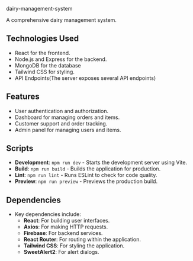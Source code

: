 dairy-management-system

A comprehensive dairy management system.

## Technologies Used
- React for the frontend.
- Node.js and Express for the backend.
- MongoDB for the database 
- Tailwind CSS for styling.
- API Endpoints(The server exposes several API endpoints)

## Features
- User authentication and authorization.
- Dashboard for managing orders and items.
- Customer support and order tracking.
- Admin panel for managing users and items.



## Scripts
- **Development**: `npm run dev` - Starts the development server using Vite.
- **Build**: `npm run build` - Builds the application for production.
- **Lint**: `npm run lint` - Runs ESLint to check for code quality.
- **Preview**: `npm run preview` - Previews the production build.

## Dependencies
- Key dependencies include:
  - **React**: For building user interfaces.
  - **Axios**: For making HTTP requests.
  - **Firebase**: For backend services.
  - **React Router**: For routing within the application.
  - **Tailwind CSS**: For styling the application.
  - **SweetAlert2**: For alert dialogs.

